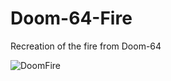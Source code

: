 # Doom-64-Fire
Recreation of the fire from Doom-64

![DoomFire](https://user-images.githubusercontent.com/85752923/157517757-c0a1bd06-cc34-43c6-ab51-452edab43746.gif)
